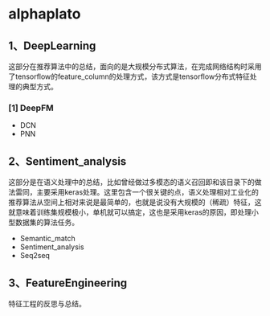# alphaplato

## 1、DeepLearning
   这部分在推荐算法中的总结，面向的是大规模分布式算法，在完成网络结构时采用了tensorflow的feature_column的处理方式，该方式是tensorflow分布式特征处理的典型方式。
   
### [1] DeepFM
* DCN
* PNN

## 2、Sentiment_analysis
  这部分是在语义处理中的总结，比如曾经做过多模态的语义召回即和该目录下的做法雷同，主要采用keras处理。这里包含一个很关键的点，语义处理相对工业化的推荐算法从空间上相对来说是最简单的，也就是说没有大规模的（稀疏）特征，这就意味着训练集规模极小，单机就可以搞定，这也是采用keras的原因，即处理小型数据集的算法任务。
  
* Semantic_match
* Sentiment_analysis
* Seq2seq

## 3、FeatureEngineering
  特征工程的反思与总结。
